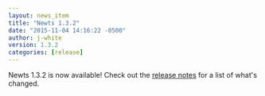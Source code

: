 ```yaml
---
layout: news_item
title: "Newts 1.3.2"
date: "2015-11-04 14:16:22 -0500"
author: j-white
version: 1.3.2
categories: [release]
---
```


Newts 1.3.2 is now available! Check out the [release notes](https://github.com/OpenNMS/newts/blob/1.3.1/NEWS.rst) for a list of what's changed.

